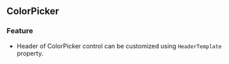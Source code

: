 ## ColorPicker

### Feature

* Header of ColorPicker control can be customized using `HeaderTemplate` property.